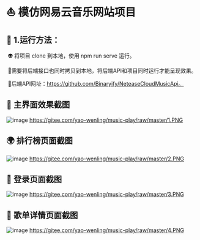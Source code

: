 # 													:sailboat:	模仿网易云音乐网站项目

## :ear_of_rice:  1.运行方法：

​		:alien: 将项目 clone 到本地，使用 npm run serve 运行。

​		:baby:需要将后端接口也同时拷贝到本地，将后端API和项目同时运行才能呈现效果。

​		:cactus:后端API网址：https://github.com/Binaryify/NeteaseCloudMusicApi。

## :dancer: 主界面效果截图

![image](https://github.com/Yao-boy/MusicPlay/blob/main/public/1.PNG)
https://gitee.com/yao-wenling/music-play/raw/master/1.PNG

## :earth_africa: 排行榜页面截图

![image](https://github.com/Yao-boy/MusicPlay/blob/main/public/2.PNG)
https://gitee.com/yao-wenling/music-play/raw/master/2.PNG
## :fallen_leaf: 登录页面截图

![image](https://github.com/Yao-boy/MusicPlay/blob/main/public/3.PNG)
https://gitee.com/yao-wenling/music-play/raw/master/3.PNG
## :rabbit: 歌单详情页面截图

![image](https://github.com/Yao-boy/MusicPlay/blob/main/public/4.PNG)
https://gitee.com/yao-wenling/music-play/raw/master/4.PNG
